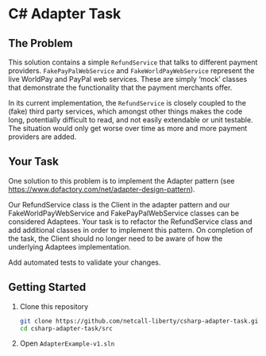 # C# Adapter Task

## The Problem
This solution contains a simple `RefundService` that talks to different payment providers. `FakePayPalWebService` and `FakeWorldPayWebService` represent the live WorldPay and PayPal web services. These are simply ‘mock’ classes that demonstrate the functionality that the payment merchants offer.

In its current implementation, the `RefundService` is closely coupled to the (fake) third party services, which amongst other things makes the code long, potentially difficult to read, and not easily extendable or unit testable. The situation would only get worse over time as more and more payment providers are added.

## Your Task
One solution to this problem is to implement the Adapter pattern (see https://www.dofactory.com/net/adapter-design-pattern).

Our RefundService class is the Client in the adapter pattern and our FakeWorldPayWebService and FakePayPalWebService classes can be considered Adaptees. 
Your task is to refactor the RefundService class and add additional classes in order to implement this pattern. On completion of the task, the Client should no longer need to be aware of how the underlying Adaptees implementation.

Add automated tests to validate your changes.


## Getting Started

1. Clone this repository

   ```bash
   git clone https://github.com/netcall-liberty/csharp-adapter-task.git
   cd csharp-adapter-task/src
   ``` 

2. Open `AdapterExample-v1.sln`

